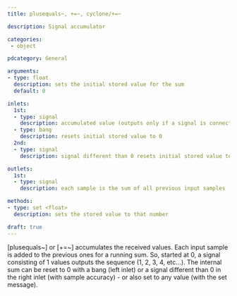 ```yaml
---
title: plusequals~, +=~, cyclone/+=~

description: Signal accumulator

categories:
 - object

pdcategory: General

arguments:
- type: float
  description: sets the initial stored value for the sum
  default: 0

inlets:
  1st:
  - type: signal
    description: accumulated value (outputs only if a signal is connected)
  - type: bang
    description: resets initial stored value to 0
  2nd:
  - type: signal
    description: signal different than 0 resets initial stored value to 0

outlets:
  1st:
  - type: signal
    description: each sample is the sum of all previous input samples

methods:
- type: set <float>
  description: sets the stored value to that number

draft: true
---
```


[plusequals~] or [+=~] accumulates the received values. Each input sample is added to the previous ones for a running sum. So, started at 0, a signal consisting of 1 values outputs the sequence (1, 2, 3, 4, etc...).
The internal sum can be reset to 0 with a bang (left inlet) or a signal different than 0 in the right inlet (with sample accuracy) - or also set to any value (with the set message).
